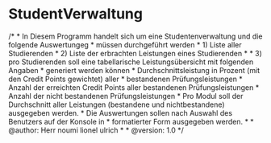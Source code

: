 # StudentVerwaltung

  /*
     * In Diesem Programm handelt sich um eine Studentenverwaltung und die folgende Auswertungeg
     * müssen durchgeführt werden
     * 1) Liste aller Studierenden
     * 2) Liste der erbrachten Leistungen eines Studierenden
     *
     *  3) pro Studierenden soll eine tabellarische Leistungsübersicht mit folgenden Angaben
     *  generiert werden können
     *    Durchschnittsleistung in Prozent (mit den Credit Points gewichtet) aller
     *  bestandenen Prüfungsleistungen
     * Anzahl der erreichten Credit Points aller bestandenen Prüfungsleistungen
     * Anzahl der nicht bestandenen Prüfungsleistungen
     * Pro Modul soll der Durchschnitt aller Leistungen (bestandene und nichtbestandene) ausgegeben werden.
     *   Die Auswertungen sollen nach Auswahl des Benutzers auf der Konsole in
     *  formatierter Form ausgegeben werden.
     *
     * @author: Herr noumi lionel ulrich
     *
     * @version: 1.0
     */
